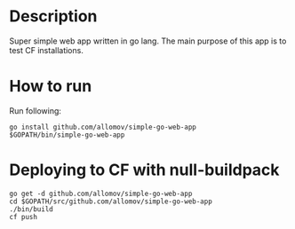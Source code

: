 # Description

Super simple web app written in go lang. The main purpose of this app is to test CF installations.

# How to run 

Run following:
```
go install github.com/allomov/simple-go-web-app
$GOPATH/bin/simple-go-web-app
```

# Deploying to CF with null-buildpack

```
go get -d github.com/allomov/simple-go-web-app
cd $GOPATH/src/github.com/allomov/simple-go-web-app
./bin/build
cf push
```

